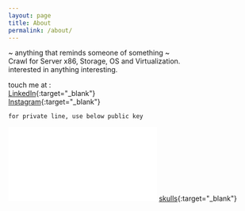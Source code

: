 ```yaml
---
layout: page
title: About
permalink: /about/
---
```


 ~ anything that reminds someone of something ~  
Crawl for Server x86, Storage, OS and Virtualization.  
interested in anything interesting.

touch me at :  
[LinkedIn](https://github.com/w-adisurya/w-adisurya.github.io/blob/master/404.html){:target="_blank"} \
[Instagram](https://www.instagram.com/asuryaws/){:target="_blank"}

`for private line, use below public key`

![pub](\images\pub.txt "pub")
[skulls](https://github.com/w-adisurya/w-adisurya.github.io/blob/master/images/pub.txt){:target="_blank"} 

